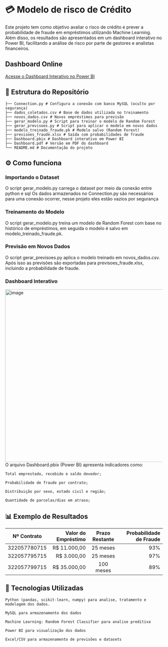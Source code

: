 # 💳 Modelo de risco de Crédito
  Este projeto tem como objetivo avaliar o risco de crédito e prever a probabilidade de fraude em empréstimos utilizando Machine Learning. Além disso, os resultados são apresentados em um dashboard interativo no Power BI, facilitando a análise de risco por parte de gestores e analistas financeiros.

## Dashboard Online
  [Acesse o Dashboard Interativo no Power BI](https://app.powerbi.com/groups/me/reports/6513b484-a3eb-44a6-aaa1-42ba68dc71f5/aee932d08b9bc93b5870?ctid=ba201131-9621-49ca-b50d-57d968b4ac35&experience=power-bi&bookmarkGuid=b05b7c5b-be2a-4897-8862-7938efef6bd1)

## 📂 Estrutura do Repositório
    ├── Connection.py # Configura a conexão com banco MySQL (oculto por segurança)
    ├── dados_coletados.csv # Base de dados utilizada no treinamento
    ├── novos_dados.csv # Novos empréstimos para previsão
    ├── gerar_modelo.py # Script para treinar o modelo de Random Forest
    ├── gerar_previsoes.py # Script para aplicar o modelo em novos dados
    ├── modelo_treinado_fraude.pk # Modelo salvo (Random Forest)
    ├── previsoes_fraude.xlsx # Saída com probabilidades de fraude
    ├── Dashboard.pbix # Dashboard interativo em Power BI
    ├── Dashboard.pdf # Versão em PDF do dashboard
    └── README.md # Documentação do projeto

##  ⚙️ Como funciona

### Importando o Dataset
  O script gerar_modelo.py carrega o dataset por meio da conexão entre python e sql
  Os dados armazenados no Connection.py são necessários para uma conexão ocorrer, nesse projeto eles estão vazios por segurança

### Treinamento do Modelo
  O script gerar_modelo.py treina um modelo de Random Forest com base no histórico de empréstimos, em seguida o modelo é salvo em modelo_treinado_fraude.pk.
### Previsão em Novos Dados

O script gerar_previsoes.py aplica o modelo treinado em novos_dados.csv. Após isso as previsões são exportadas para previsoes_fraude.xlsx, incluindo a probabilidade de fraude.

### Dashboard Interativo

<img width="962" height="550" alt="image" src="https://github.com/user-attachments/assets/44dfaa94-6cc2-463a-bf3d-a811450cf10f" />
<br>
O arquivo Dashboard.pbix (Power BI) apresenta indicadores como:
   
    Total emprestado, recebido e saldo devedor;
    
    Probabilidade de fraude por contrato;
    
    Distribuição por sexo, estado civil e região;
    
    Quantidade de parcelas/dias em atraso;

## 📊 Exemplo de Resultados

|Nº Contrato|Valor do Empréstimo|Prazo Restante|Probabilidade de Fraude|
|:---:|---:|:---:|---:|
|322057780715|R$ 11.000,00|25 meses|93%|
|322057795715|R$ 3.000,00|25 meses|97%|
|322057799715|R$ 35.000,00|100 meses|89%|

## 🚀 Tecnologias Utilizadas

    Python (pandas, scikit-learn, numpy) para analise, tratamento e modelagem dos dados.

    MySQL para armazenamento dos dados

    Machine Learning: Random Forest Classifier para analise preditiva

    Power BI para visualização dos dados

    Excel/CSV para armazenamento de previsões e datasets

